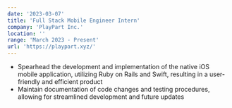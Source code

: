 ```yaml
---
date: '2023-03-07'
title: 'Full Stack Mobile Engineer Intern'
company: 'PlayPart Inc.'
location: ''
range: 'March 2023 - Present'
url: 'https://playpart.xyz/'
---
```


- Spearhead the development and implementation of the native iOS mobile application, utilizing Ruby on Rails and Swift, resulting in a user-friendly and efficient product
- Maintain documentation of code changes and testing procedures, allowing for streamlined development and future updates
